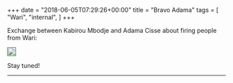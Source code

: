+++
date = "2018-06-05T07:29:26+00:00"
title = "Bravo Adama"
tags = [
    "Wari",
    "internal",
]
+++

Exchange between Kabirou Mbodje and Adama Cisse about firing people from Wari:

<!--more-->

<div class="container" style="width:auto">
  <a target="blank" href="https://image.ibb.co/ezT9Ad/j2_0_1.jpg">
    <img src="https://image.ibb.co/ezT9Ad/j2_0_1.jpg" style="padding:1px;border:thin solid green;max-width:100%">
  </a>
</div>


Stay tuned!


<hr>
